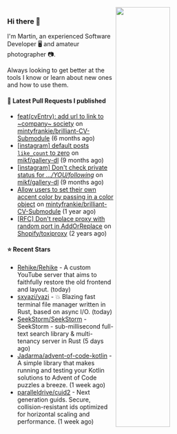 <img align="right" src="https://github-profile-summary-cards.vercel.app/api/cards/profile-details?username=tinnet&theme=github" width="50%"/>
<h3 class="mt-n3">Hi there 👋</h3>

I'm Martin, an experienced Software Developer 🖥️ and amateur photographer 📷.

Always looking to get better at the tools I know or learn about new ones and how to use them.

#### 🔨 Latest Pull Requests I published

- [feat(cvEntry): add url to link to ~company~ society](https://github.com/mintyfrankie/brilliant-CV-Submodule/pull/27) on [mintyfrankie/brilliant-CV-Submodule](https://github.com/mintyfrankie/brilliant-CV-Submodule) (6 months ago)
- [[instagram] default posts `like_count` to zero](https://github.com/mikf/gallery-dl/pull/5323) on [mikf/gallery-dl](https://github.com/mikf/gallery-dl) (9 months ago)
- [[instagram] Don&#39;t check private status for *.../YOU/following*](https://github.com/mikf/gallery-dl/pull/5322) on [mikf/gallery-dl](https://github.com/mikf/gallery-dl) (9 months ago)
- [Allow users to set their own accent color by passing in a color object](https://github.com/mintyfrankie/brilliant-CV-Submodule/pull/10) on [mintyfrankie/brilliant-CV-Submodule](https://github.com/mintyfrankie/brilliant-CV-Submodule) (1 year ago)
- [[RFC] Don&#39;t replace proxy with random port in AddOrReplace](https://github.com/Shopify/toxiproxy/pull/356) on [Shopify/toxiproxy](https://github.com/Shopify/toxiproxy) (2 years ago)

#### ⭐ Recent Stars

- [Rehike/Rehike](https://github.com/Rehike/Rehike) - A custom YouTube server that aims to faithfully restore the old frontend and layout. (today)
- [sxyazi/yazi](https://github.com/sxyazi/yazi) - 💥 Blazing fast terminal file manager written in Rust, based on async I/O. (today)
- [SeekStorm/SeekStorm](https://github.com/SeekStorm/SeekStorm) - SeekStorm - sub-millisecond full-text search library &amp; multi-tenancy server in Rust (5 days ago)
- [Jadarma/advent-of-code-kotlin](https://github.com/Jadarma/advent-of-code-kotlin) - A simple library that makes running and testing your Kotlin solutions to Advent of Code puzzles a breeze. (1 week ago)
- [paralleldrive/cuid2](https://github.com/paralleldrive/cuid2) - Next generation guids. Secure, collision-resistant ids optimized for horizontal scaling and performance. (1 week ago)
